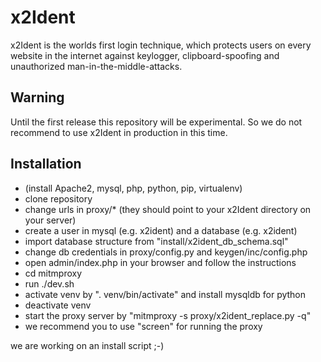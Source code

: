 # x2Ident
x2Ident is the worlds first login technique, which protects users on every website in the internet against keylogger, clipboard-spoofing and unauthorized man-in-the-middle-attacks.

## Warning
Until the first release this repository will be experimental. So we do not recommend to use x2Ident in production in this time.

## Installation
* (install Apache2, mysql, php, python, pip, virtualenv)
* clone repository
* change urls in proxy/* (they should point to your x2Ident directory on your server)
* create a user in mysql (e.g. x2ident) and a database (e.g. x2ident)
* import database structure from "install/x2ident_db_schema.sql"
* change db credentials in proxy/config.py and keygen/inc/config.php
* open admin/index.php in your browser and follow the instructions
* cd mitmproxy
* run ./dev.sh
* activate venv by ". venv/bin/activate" and install mysqldb for python
* deactivate venv
* start the proxy server by "mitmproxy -s proxy/x2ident_replace.py -q"
* we recommend you to use "screen" for running the proxy

we are working on an install script ;-)
